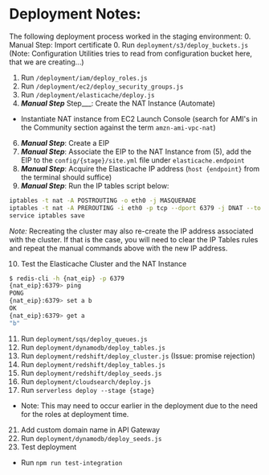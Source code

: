 # Deployment Notes:

The following deployment process worked in the staging environment:
0. Manual Step: Import certificate
0. Run `deployment/s3/deploy_buckets.js` (Note: Configuration Utilities tries to read from configuration bucket here, that we are creating...)
1. Run `/deployment/iam/deploy_roles.js`
3.  Run `/deployment/ec2/deploy_security_groups.js`
4.  Run `/deployment/elasticache/deploy.js`
5.  ___Manual Step___ Step___:  Create the NAT Instance (Automate)
  - Instantiate NAT instance from EC2 Launch Console (search for AMI's in the Community section against the term `amzn-ami-vpc-nat`)
6.  ___Manual Step___: Create a EIP
7.  ___Manual Step___: Associate the EIP to the NAT Instance from (5), add the EIP to the `config/{stage}/site.yml` file under `elasticache.endpoint`
8.  ___Manual Step___: Acquire the Elasticache IP address (`host {endpoint}` from the terminal should suffice)
9.  ___Manual Step___: Run the IP tables script below:
```sh
iptables -t nat -A POSTROUTING -o eth0 -j MASQUERADE
iptables -t nat -A PREROUTING -i eth0 -p tcp --dport 6379 -j DNAT --to {elasticache_ip_address}:6379
service iptables save
```
*Note:* Recreating the cluster may also re-create the IP address associated with the cluster.  If that is the case, you will need to clear the IP Tables rules and repeat the manual commands above with the new IP address.

10. Test the Elasticache Cluster and the NAT Instance
```sh
$ redis-cli -h {nat_eip} -p 6379
{nat_eip}:6379> ping
PONG
{nat_eip}:6379> set a b
OK
{nat_eip}:6379> get a
"b"
```
11. Run `deployment/sqs/deploy_queues.js`
12. Run `deployment/dynamodb/deploy_tables.js`
13. Run `deployment/redshift/deploy_cluster.js` (Issue: promise rejection)
16. Run `deployment/redshift/deploy_tables.js`
17. Run `deployment/redshift/deploy_seeds.js`
19. Run `deployment/cloudsearch/deploy.js`
20. Run `serverless deploy --stage {stage}`
 - Note:  This may need to occur earlier in the deployment due to the need for the roles at deployment time.
21. Add custom domain name in API Gateway
21. Run `deployment/dynamodb/deploy_seeds.js`
22. Test deployment
  - Run `npm run test-integration`
